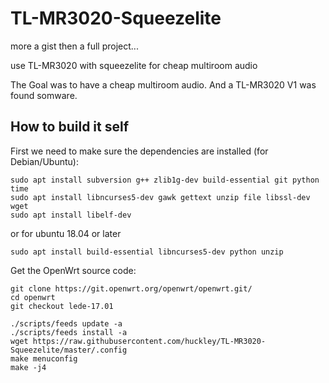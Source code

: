 # TL-MR3020-Squeezelite

more a gist then a full project...

use TL-MR3020 with squeezelite for cheap multiroom audio

The Goal was to have a cheap multiroom audio. And a TL-MR3020 V1 was found somware.

## How to build it self
First we need to make sure the dependencies are installed (for Debian/Ubuntu):

```
sudo apt install subversion g++ zlib1g-dev build-essential git python time
sudo apt install libncurses5-dev gawk gettext unzip file libssl-dev wget
sudo apt install libelf-dev
```
or for ubuntu 18.04 or later
```
sudo apt install build-essential libncurses5-dev python unzip   
```
Get the OpenWrt source code:
```
git clone https://git.openwrt.org/openwrt/openwrt.git/
cd openwrt
git checkout lede-17.01

./scripts/feeds update -a
./scripts/feeds install -a
wget https://raw.githubusercontent.com/huckley/TL-MR3020-Squeezelite/master/.config
make menuconfig
make -j4
```
